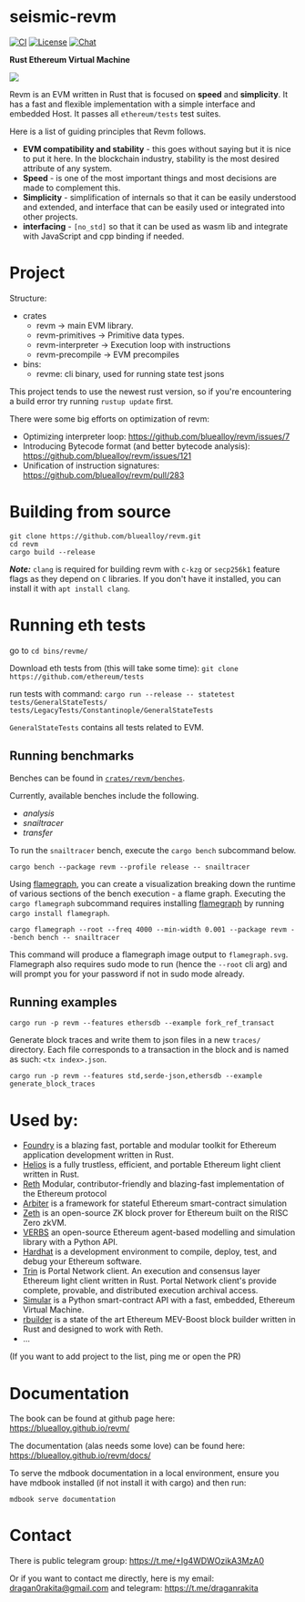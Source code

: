 # seismic-revm

[![CI](https://github.com/bluealloy/revm/actions/workflows/ci.yml/badge.svg)][gh-ci]
[![License](https://img.shields.io/badge/License-MIT-orange.svg)][mit-license]
[![Chat][tg-badge]][tg-url]

[mit-license]: https://opensource.org/license/mit/
[gh-ci]: https://github.com/bluealloy/revm/actions/workflows/ci.yml
[tg-url]: https://t.me/+Ig4WDWOzikA3MzA0
[tg-badge]: https://img.shields.io/badge/chat-telegram-blue

**Rust Ethereum Virtual Machine**

![](./assets/logo/revm-banner.png)

Revm is an EVM written in Rust that is focused on **speed** and **simplicity**.
It has a fast and flexible implementation with a simple interface and embedded Host.
It passes all `ethereum/tests` test suites.

Here is a list of guiding principles that Revm follows.

* **EVM compatibility and stability** - this goes without saying but it is nice to put it here. In the blockchain industry, stability is the most desired attribute of any system.
* **Speed** - is one of the most important things and most decisions are made to complement this.
* **Simplicity** - simplification of internals so that it can be easily understood and extended, and interface that can be easily used or integrated into other projects.
* **interfacing** - `[no_std]` so that it can be used as wasm lib and integrate with JavaScript and cpp binding if needed.

# Project

Structure:

* crates
  * revm -> main EVM library.
  * revm-primitives -> Primitive data types.
  * revm-interpreter -> Execution loop with instructions
  * revm-precompile -> EVM precompiles
* bins:
  * revme: cli binary, used for running state test jsons

This project tends to use the newest rust version, so if you're encountering a build error try running `rustup update` first.

There were some big efforts on optimization of revm:

* Optimizing interpreter loop: https://github.com/bluealloy/revm/issues/7
* Introducing Bytecode format (and better bytecode analysis): https://github.com/bluealloy/revm/issues/121
* Unification of instruction signatures: https://github.com/bluealloy/revm/pull/283

# Building from source

```shell
git clone https://github.com/bluealloy/revm.git
cd revm
cargo build --release
```

**_Note:_** `clang` is required for building revm with `c-kzg` or `secp256k1` feature flags as they depend on `C` libraries. If you don't have it installed, you can install it with `apt install clang`.

# Running eth tests

go to `cd bins/revme/`

Download eth tests from (this will take some time): `git clone https://github.com/ethereum/tests`

run tests with command: `cargo run --release -- statetest tests/GeneralStateTests/ tests/LegacyTests/Constantinople/GeneralStateTests`

`GeneralStateTests` contains all tests related to EVM.

## Running benchmarks

Benches can be found in [`crates/revm/benches`](./crates/revm/benches).

Currently, available benches include the following.
- *analysis*
- *snailtracer*
- *transfer*

To run the `snailtracer` bench, execute the `cargo bench` subcommand below.

```shell
cargo bench --package revm --profile release -- snailtracer
```

Using [flamegraph][flamegraph], you can create a visualization breaking down the runtime of various
sections of the bench execution - a flame graph. Executing the `cargo flamegraph` subcommand requires
installing [flamegraph][flamegraph] by running `cargo install flamegraph`.

```shell
cargo flamegraph --root --freq 4000 --min-width 0.001 --package revm --bench bench -- snailtracer
```

This command will produce a flamegraph image output to `flamegraph.svg`.
Flamegraph also requires sudo mode to run (hence the `--root` cli arg) and will prompt you for your password if not in sudo mode already.

[flamegraph]: https://docs.rs/crate/flamegraph/0.1.6

## Running examples

```shell
cargo run -p revm --features ethersdb --example fork_ref_transact
```

Generate block traces and write them to json files in a new `traces/` directory.
Each file corresponds to a transaction in the block and is named as such: `<tx index>.json`.

```shell
cargo run -p revm --features std,serde-json,ethersdb --example generate_block_traces
```

# Used by:

* [Foundry](https://github.com/foundry-rs/foundry) is a blazing fast, portable and modular toolkit for Ethereum application development written in Rust.
* [Helios](https://github.com/a16z/helios) is a fully trustless, efficient, and portable Ethereum light client written in Rust.
* [Reth](https://github.com/paradigmxyz/reth) Modular, contributor-friendly and blazing-fast implementation of the Ethereum protocol
* [Arbiter](https://github.com/primitivefinance/arbiter) is a framework for stateful Ethereum smart-contract simulation
* [Zeth](https://github.com/risc0/zeth) is an open-source ZK block prover for Ethereum built on the RISC Zero zkVM.
* [VERBS](https://github.com/simtopia/verbs) an open-source Ethereum agent-based modelling and simulation library with a Python API.
* [Hardhat](https://github.com/NomicFoundation/hardhat) is a development environment to compile, deploy, test, and debug your Ethereum software.
* [Trin](https://github.com/ethereum/trin) is Portal Network client. An execution and consensus layer Ethereum light client written in Rust. Portal Network client's provide complete, provable, and distributed execution archival access.
* [Simular](https://github.com/simular-fi/simular/) is a Python smart-contract API with a fast, embedded, Ethereum Virtual Machine.
* [rbuilder](https://github.com/flashbots/rbuilder) is a state of the art Ethereum MEV-Boost block builder written in Rust and designed to work with Reth.
* ...

(If you want to add project to the list, ping me or open the PR)

# Documentation

The book can be found at github page here: https://bluealloy.github.io/revm/

The documentation (alas needs some love) can be found here: https://bluealloy.github.io/revm/docs/

To serve the mdbook documentation in a local environment, ensure you have mdbook installed (if not install it with cargo) and then run:

```shell
mdbook serve documentation
```

# Contact

There is public telegram group: https://t.me/+Ig4WDWOzikA3MzA0

Or if you want to contact me directly, here is my email: dragan0rakita@gmail.com and telegram: https://t.me/draganrakita
